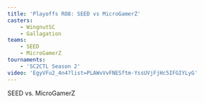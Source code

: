 ```yaml
---
title: 'Playoffs RO8: SEED vs MicroGamerZ'
casters:
    - WingnutSC
    - Gallagation
teams:
    - SEED
    - MicroGamerZ
tournaments:
    - 'SC2CTL Season 2'
video: 'EgyVFu2_4n4?list=PLAWvVvFNESftm-YssUVjFjHc5IFGIYLyG'
---
```

SEED vs. MicroGamerZ